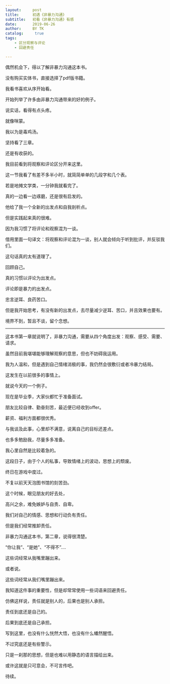 ```yaml
---
layout:     post
title:      初遇《非暴力沟通》
subtitle:   初看《非暴力沟通》有感
date:       2019-06-26
author:     BY TK
catalog: 	 true
tags:
    - 区分观察与评论
    - 回避责任

---
```


偶然机会下，得以了解非暴力沟通这本书。

没有购买实体书，直接选择了pdf版书籍。

我看书喜欢从序开始看。

开始列举了许多由非暴力沟通带来的好的例子。

说实话，看得有点头疼。

就像咪蒙。

我以为是毒鸡汤。

坚持看了三章。

还是有收获的。

我目前看到将观察和评论区分开来这里。

这一节我看了有差不多半小时，就简简单单的几段字和几个表。

若是地摊文学类，一分钟我就看完了。

真的一边看一边琢磨，还是很有启发的。

他给了我一个全新的出发点和自我剖析点。

但是实践起来真的很难。

因为我习惯了将评论和观察混为一谈。

借用里面一句译文：将观察和评论混为一谈，别人就会倾向于听到批评，并反驳我们。

这句话真的太有道理了。

回顾自己。

真的习惯以评论为出发点。

评论即是暴力的出发点。

忠言逆耳、良药苦口。

但是我开始思考，有没有新的出发点，去尽量减少逆耳、苦口，并且效果也要有。

境界不到，暂且不谈，留个念想。

------

这本书第一章就说明了，非暴力沟通，需要从四个角度出发：观察、感受、需要、请求。

虽然目前我堪堪能够理解观察的意思，但也不妨碍我运用。

我为人温和，但是遇到自己情绪消极的事，我仍然会很敷衍或者冷暴力结局。

这发生在以前很多的事情上。

就说今天的一个例子。

现在是毕业季，大家伙都忙于准备面试。

朋友比较自律、勤奋刻苦，最近便已经收到offer。

薪资、福利方面都很优秀。

与我谈及此事，心里却不满意，说离自己的目标还差点。

也多多勉励我，尽量多多准备。

我心里自然是比较着急的。

这段日子，由于个人的私事，导致情绪上的波动，思想上的颓废。

终日在游戏中度过。

不复以前天天泡图书馆的刻苦劲。

这个时候，眼见朋友的好去处，

高兴之余，难免嫉妒与自责、自卑。

我们对自己的情感、思想和行动负有责任。

但是我们经常推卸责任。

非暴力沟通这本书，第二章，说得很清楚。

“你让我”、“是她”、“不得不”....

这些词经常从我嘴里蹦出来。

或者说。

这些词经常从我们嘴里蹦出来。

我知道这件事的重要性，但是却常常使用一些词语来回避责任。

仿佛这样说，责任就是别人的，后果也是别人承担。

责任到底还是自己的。

后果到底还是自己承担。

写到这里，也没有什么恍然大悟，也没有什么幡然醒悟。

不过究底还是有些警示。

只是一刹那的思想，但是也难以用静态的语言描绘出来。

或许这就是只可意会，不可言传吧。

待续。